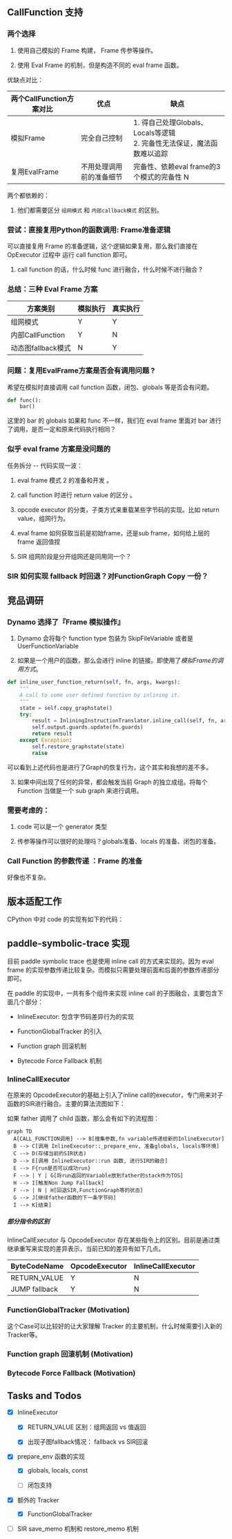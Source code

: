 ## CallFunction 支持

### 两个选择

1. 使用自己模拟的 Frame 构建， Frame 传参等操作。

2. 使用 Eval Frame 的机制，但是构造不同的 eval frame 函数。

优缺点对比：

| 两个CallFunction方案对比 |           优点           |                                     缺点                                    |
|       -------------      |       -------------      |                                   -------                                   |
|         模拟Frame        |       完全自己控制       |  1. 得自己处理Globals、Locals等逻辑<br>2. 完备性无法保证，魔法函数难以追踪  |
|       复用EvalFrame      | 不用处理调用前的准备细节 | 完备性、依赖eval frame的3个模式的完备性                                   N |

两个都依赖的：

1. 他们都需要区分 `组网模式` 和 `内部callback模式` 的区别。


### 尝试：直接复用Python的函数调用: Frame准备逻辑

可以直接复用 Frame 的准备逻辑，这个逻辑如果复用，那么我们直接在 OpExecutor 过程中 运行 call function 即可。

1. call function 的话，什么时候 func 进行融合，什么时候不进行融合 ?

### 总结：三种 Eval Frame 方案

|      方案类别      |    模拟执行   | 真实执行 |
|    -------------   | ------------- |  ------- |
|      组网模式      |       Y       |     Y    |
|  内部CallFunction  |       Y       |     N    |
| 动态图fallback模式 |       N       |     Y    |


### 问题：复用EvalFrame方案是否会有调用问题 ?

希望在模拟时直接调用 call function 函数，闭包、globals 等是否会有问题。

```python
def func():
    bar()
```

这里的 bar 的 globals 如果和 func 不一样，我们在 eval frame 里面对 bar 进行了调用，是否一定和原来代码执行相同？


### 似乎 eval frame 方案是没问题的

任务拆分 -- 代码实现一波：

1. eval frame 模式 2 的准备和开发 。

2. call function 时进行 return value 的区分 。

3. opcode executor 的分类，子类方式来重载某些字节码的实现。比如 return value，组网行为。

4. eval frame 如何获取当前是初始frame，还是sub frame，如何给上层的 frame 返回值捏

5. SIR 组网阶段是分开组网还是同用同一个？

### SIR 如何实现 fallback 时回退？对FunctionGraph Copy 一份？



## 竞品调研

### Dynamo 选择了『Frame 模拟操作』

1. Dynamo 会将每个 function type 包装为 SkipFileVariable 或者是 UserFunctionVariable

2. 如果是一个用户的函数，那么会进行 inline 的链接。即使用了*模拟Frame的调用方式*。
``` python
def inline_user_function_return(self, fn, args, kwargs):
    """
    A call to some user defined function by inlining it.
    """
    state = self.copy_graphstate()
    try:
        result = InliningInstructionTranslator.inline_call(self, fn, args, kwargs)
        self.output.guards.update(fn.guards)
        return result
    except Exception:
        self.restore_graphstate(state)
        raise
```
可以看到上述代码也是进行了Graph的恢复行为，这个其实和我想的差不多。

3. 如果中间出现了任何的异常，都会触发当前 Graph 的独立成组。将每个 Function 当做是一个 sub graph 来进行调用。


### 需要考虑的：

1. code 可以是一个 generator 类型

2. 传参等操作可以很好的处理吗？globals准备、locals 的准备、闭包的准备。

### Call Function 的参数传递 ：Frame 的准备

好像也不复杂。


## 版本适配工作

CPython 中对 code 的实现有如下的代码：


## paddle-symbolic-trace 实现

目前 paddle symbolic trace 也是使用 inline call 的方式来实现的。因为 eval frame 的实现参数传递比较复杂。而模拟只需要处理前面和后面的参数传递部分即可。

在 paddle 的实现中，一共有多个组件来实现 inline call 的子图融合，主要包含下面几个部分：

- InlineExecutor: 包含字节码差异行为的实现

- FunctionGlobalTracker 的引入

- Function graph 回滚机制

- Bytecode Force Fallback 机制

### InlineCallExecutor

在原来的 OpcodeExecutor的基础上引入了inline call的executor，专门用来对子函数的SIR进行融合。主要的算法流图如下：

如果 father 调用了 child 函数，那么会有如下的流程图：

```mermaid
graph TD
  A[CALL_FUNCTION调用] --> B[搜集参数,fn variable传递给新的InlineExecutor]
  B --> C[调用 InlineExecutor::_prepare_env, 准备globals, locals等环境]
  C --> D(存储当前的SIR状态)
  D --> E[调用 InlineExecutor::run 函数, 进行SIR的融合]
  E --> F{run是否可以成功run}
  F --> | Y | G[将run返回的Variable放到father的stack作为TOS]
  H --> I[触发Non Jump Fallback]
  F --> | N | H[回退SIR,FunctionGraph等的状态]
  G --> J[继续father函数的下一条字节码]
  I --> K[结束]

```



##### 部分指令的区别

InlineCallExecutor 与 OpcodeExecutor 存在某些指令上的区别。目前是通过类继承重写来实现的差异表示，当前已知的差异有如下几点。

|  ByteCodeName | OpcodeExecutor | InlineCallExecutor |
| ------------- |  ------------- |       -------      |
|  RETURN_VALUE |        Y       |          N         |
| JUMP fallback |        Y       |          N         |


### FunctionGlobalTracker (Motivation)

这个Case可以比较好的让大家理解 Tracker 的主要机制，什么时候需要引入新的 Tracker等。



### Function graph 回滚机制 (Motivation)

### Bytecode Force Fallback (Motivation)


## Tasks and Todos

- [x] InlineExecutor

    - [x] RETURN_VALUE 区别：组网返回 vs 值返回

    - [x] 出现子图fallback情况： fallback vs SIR回滚


- [x] prepare_env 函数的实现

    - [x] globals, locals, const

    - [ ] 闭包支持


- [x] 额外的 Tracker

    - [x] FunctionGlobalTracker


- [ ] SIR save_memo 机制和 restore_memo 机制
